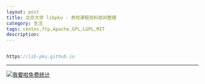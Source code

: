 ```yaml
---
layout: post
title: 北京大学 libpku - 贵校课程资料民间整理
category: 生活
tags: centos,ftp,Apache,GPL,LGPL,MIT
description: 
---
```


```javascript

https://lib-pku.github.io

```



---


<script language="javascript" type="text/javascript" src="//js.users.51.la/19176892.js"></script>
<noscript><a href="//www.51.la/?19176892" target="_blank"><img alt="&#x6211;&#x8981;&#x5566;&#x514D;&#x8D39;&#x7EDF;&#x8BA1;" src="//img.users.51.la/19176892.asp" style="border:none" /></a></noscript>

